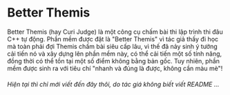 # Better Themis

Better Themis (hay Curi Judge) là một công cụ chấm bài thi lập trình thi đâu C++ tự động. Phần mềm được đặt là "Better Themis" vì tác giả thấy đi học mà toàn phải đợi Themis chấm bài siêu cấp lâu, vì thế đã nảy sinh ý tưởng cải tiến nó và xây dựng lên phần mềm này, có thể cải tiến một số tính năng, đồng thời có thể tồn tại một số điểm không bằng bản gốc. Tuy nhiên, phần mềm được sinh ra với tiêu chí "nhanh và đúng là được, không cần màu mè"!

###### Hiện tại thì chỉ mới viết đến đây thôi, do tác giá không biết viết README ...